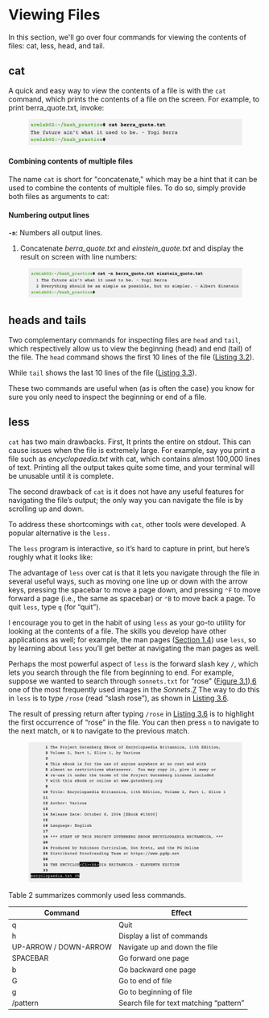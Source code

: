 # Viewing Files

In this section, we'll go over four commands for viewing the contents of files: cat, less, head, and tail.&#x20;

## cat

A quick and easy way to view the contents of a file is with the `cat` command, which prints the contents of a file on the screen. For example, to print berra\_quote.txt, invoke:

<figure><img src="../.gitbook/assets/Screenshot 2023-04-26 at 4.48.26 PM.png" alt=""><figcaption></figcaption></figure>

#### Combining contents of multiple files

The name `cat` is short for "concatenate," which may be a hint that it can be used to combine the contents of multiple files. To do so, simply provide both files as arguments to cat:

#### Numbering output lines

**`-n`**: Numbers all output lines.



1. Concatenate _berra\_quote.txt_ and _einstein\_quote.txt_ and display the result on screen with line numbers:&#x20;

<figure><img src="../.gitbook/assets/Screenshot 2023-04-26 at 4.48.33 PM.png" alt=""><figcaption></figcaption></figure>

## heads and tails

Two complementary commands for inspecting files are `head` and `tail`, which respectively allow us to view the beginning (head) and end (tail) of the file. The `head` command shows the first 10 lines of the file ([Listing 3.2](https://www.learnenough.com/command-line-tutorial/inspecting\_files#code-head)).



While `tail` shows the last 10 lines of the file ([Listing 3.3](https://www.learnenough.com/command-line-tutorial/inspecting\_files#code-tail)).



These two commands are useful when (as is often the case) you know for sure you only need to inspect the beginning or end of a file.



## less

`cat` has two main drawbacks. First, It prints the entire on stdout. This can cause issues when the file is extremely large. For example, say you print a file such as _encyclopaedia.txt_ with cat, which contains almost 100,000 lines of text. Printing all the output takes quite some time, and your terminal will be unusable until it is complete.&#x20;

The second drawback of `cat` is it does not have any useful features for navigating the file’s output; the only way you can navigate the file is by scrolling up and down.&#x20;

To address these shortcomings with `cat`, other tools were developed. A popular alternative is the  `less.`

The `less` program is interactive, so it’s hard to capture in print, but here’s roughly what it looks like:

The advantage of `less` over cat is that it lets you navigate through the file in several useful ways, such as moving one line up or down with the arrow keys, pressing the spacebar to move a page down, and pressing `⌃F` to move forward a page (i.e., the same as spacebar) or `⌃B` to move back a page. To quit `less`, type `q` (for “quit”).

I encourage you to get in the habit of using `less` as your go-to utility for looking at the contents of a file. The skills you develop have other applications as well; for example, the man pages ([Section 1.4](https://www.learnenough.com/command-line-tutorial#sec-man\_pages)) use `less`, so by learning about `less` you’ll get better at navigating the man pages as well.

Perhaps the most powerful aspect of `less` is the forward slash key `/`, which lets you search through the file from beginning to end. For example, suppose we wanted to search through `sonnets.txt` for “rose” ([Figure 3.1](https://www.learnenough.com/command-line-tutorial/inspecting\_files#fig-tudor\_rose)),[6](https://www.learnenough.com/command-line-tutorial/inspecting\_files#cha-3\_footnote-6) one of the most frequently used images in the _Sonnets_.[7](https://www.learnenough.com/command-line-tutorial/inspecting\_files#cha-3\_footnote-7) The way to do this in `less` is to type `/rose` (read “slash rose”), as shown in [Listing 3.6](https://www.learnenough.com/command-line-tutorial/inspecting\_files#code-rose\_search).

The result of pressing return after typing `/rose` in [Listing 3.6](https://www.learnenough.com/command-line-tutorial/inspecting\_files#code-rose\_search) is to highlight the first occurrence of “rose” in the file. You can then press `n` to navigate to the next match, or `N` to navigate to the previous match.



<figure><img src="../.gitbook/assets/Screenshot 2023-04-26 at 4.49.52 PM.png" alt="" width="563"><figcaption></figcaption></figure>

Table 2 summarizes commonly used less commands.&#x20;

| Command               | Effect                                  |
| --------------------- | --------------------------------------- |
| q                     | Quit                                    |
| h                     | Display a list of commands              |
| UP-ARROW / DOWN-ARROW | Navigate up and down the file           |
| SPACEBAR              | Go forward one page                     |
| b                     | Go backward one page                    |
| G                     | Go to end of file                       |
| g                     | Go to beginning of file                 |
| /pattern              | Search file for text matching “pattern” |
